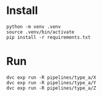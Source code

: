 
# Install 

```
python -m venv .venv
source .venv/bin/activate
pip install -r requirements.txt
```

# Run 

```
dvc exp run -R pipelines/type_a/X
dvc exp run -R pipelines/type_a/Y
dvc exp run -R pipelines/type_a/Z

```